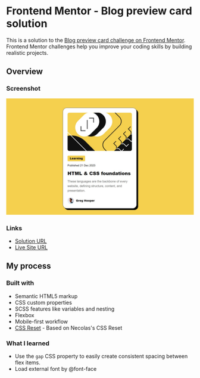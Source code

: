 # Frontend Mentor - Blog preview card solution

This is a solution to the [Blog preview card challenge on Frontend Mentor](https://www.frontendmentor.io/challenges/blog-preview-card-ckPaj01IcS). Frontend Mentor challenges help you improve your coding skills by building realistic projects.

## Overview

### Screenshot

![Screenshot of QR code component](./screenshot.jpg)

### Links

- [Solution URL](https://github.com/LynnLo30/blog-preview-card)
- [Live Site URL](https://lynnlo30.github.io/blog-preview-card/)

## My process

### Built with

- Semantic HTML5 markup
- CSS custom properties
- SCSS features like variables and nesting
- Flexbox
- Mobile-first workflow
- [CSS Reset](https://necolas.github.io/normalize.css/) - Based on Necolas's CSS Reset

### What I learned

- Use the `gap` CSS property to easily create consistent spacing between flex items.
- Load external font by @font-face
